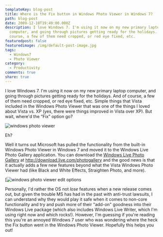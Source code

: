 ```yaml
---
templateKey: blog-post
title: Where is the Fix button in Windows Photo Viewer in Windows 7?
path: blog-post
date: 2009-12-18T19:49:00.000Z
description: I love Windows 7. I'm using it now on my new primary laptop
  computer, and going through pictures getting ready for the holidays. And of
  course, a few of them need cropped, or red eye fixed, etc.
featuredpost: false
featuredimage: /img/default-post-image.jpg
tags:
  - Windows7
  - Photo Viewer
category:
  - Productivity
comments: true
share: true
---
```

I love Windows 7. I'm using it now on my new primary laptop computer, and going through pictures getting ready for the holidays. And of course, a few of them need cropped, or red eye fixed, etc. Simple things that Vista included in the Windows Photo Viewer that was one of the things I loved about Vista vs. XP (yes, there were things improved in Vista over XP). But wait, where'd the “Fix” option go?

![windows photo viewer](/img/windows-photo-viewer.png)

Eh?

Well it turns out Microsoft has pulled the functionality from the built-in Windows Photo Viewer in Windows 7 and moved it to the Windows Live Photo Gallery application. You can download the [Windows Live Photo Gallery](http://download.live.com/photogallery) at <http://download.live.com/photogallery> and the good news is that it actually adds a few new features beyond what the Vista Windows Photo Viewer had (like Black and White Effects, Straighten Photo, and more).

[![windows photo viewer edit options](/img/photo-viewer-edit-options.png)

Personally, I'd rather the OS not *lose* features when a new release comes out, but given the trouble MS has had in the past with anti-trust lawsuits, I can understand why they would play it safe when it comes to non-core functionality and try and push more of their "add-on" goodness into their Windows Live package (which also includes Windows Live Writer, which I'm using right now and which rocks!). However, I'm guessing if you're reading this you're an annoyed Windows 7 user who was wondering where the heck the Fix button went in the Windows Photo Viewer. Hopefully this helps you out!
